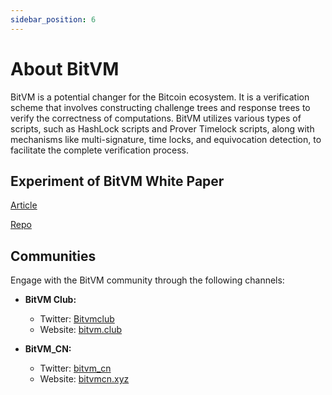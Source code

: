 ```yaml
---
sidebar_position: 6
---
```


# About BitVM

BitVM is a potential changer for the Bitcoin ecosystem. It is a verification scheme that involves constructing challenge trees and response trees to verify the correctness of computations. BitVM utilizes various types of scripts, such as HashLock scripts and Prover Timelock scripts, along with mechanisms like multi-signature, time locks, and equivocation detection, to facilitate the complete verification process. 

## Experiment of BitVM White Paper


[Article](https://bitlayerlabs.notion.site/Experiment-of-BitVM-White-Paper-ef87e719001e4e2d83765c68f1bb8443)

[Repo](https://github.com/bitlayer-org/BitVM-Research)
    
## Communities


Engage with the BitVM community through the following channels:


* **BitVM Club:**
    * Twitter: [Bitvmclub](https://twitter.com/Bitvmclub)
    * Website: [bitvm.club](https://www.bitvm.club)
    
* **BitVM_CN:**
    * Twitter: [bitvm_cn](https://twitter.com/bitvm_cn)
    * Website: [bitvmcn.xyz](https://www.bitvmcn.xyz/doc)

